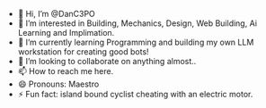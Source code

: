 - 👋 Hi, I’m @DanC3PO
- 👀 I’m interested in Building, Mechanics, Design, Web Building, Ai Learning and Implimation.
- 🌱 I’m currently learning Programming and building my own LLM workstation for creating good bots!
- 💞️ I’m looking to collaborate on anything almost..
- 📫 How to reach me here.
- 😄 Pronouns: Maestro
- ⚡ Fun fact: island bound cyclist cheating with an electric motor.

<!---
DanC3PO/DanC3PO is a ✨ special ✨ repository because its `README.md` (this file) appears on your GitHub profile.
You can click the Preview link to take a look at your changes.
--->
